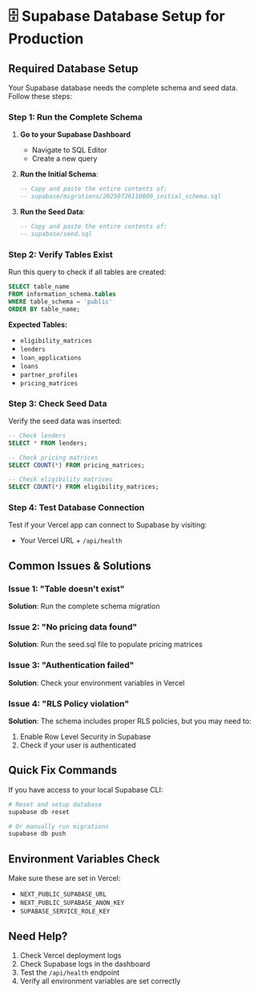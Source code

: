 # 🗄️ Supabase Database Setup for Production

## **Required Database Setup**

Your Supabase database needs the complete schema and seed data. Follow these steps:

### **Step 1: Run the Complete Schema**

1. **Go to your Supabase Dashboard**

   - Navigate to SQL Editor
   - Create a new query

2. **Run the Initial Schema**:

   ```sql
   -- Copy and paste the entire contents of:
   -- supabase/migrations/20250726110000_initial_schema.sql
   ```

3. **Run the Seed Data**:
   ```sql
   -- Copy and paste the entire contents of:
   -- supabase/seed.sql
   ```

### **Step 2: Verify Tables Exist**

Run this query to check if all tables are created:

```sql
SELECT table_name
FROM information_schema.tables
WHERE table_schema = 'public'
ORDER BY table_name;
```

**Expected Tables:**

- `eligibility_matrices`
- `lenders`
- `loan_applications`
- `loans`
- `partner_profiles`
- `pricing_matrices`

### **Step 3: Check Seed Data**

Verify the seed data was inserted:

```sql
-- Check lenders
SELECT * FROM lenders;

-- Check pricing matrices
SELECT COUNT(*) FROM pricing_matrices;

-- Check eligibility matrices
SELECT COUNT(*) FROM eligibility_matrices;
```

### **Step 4: Test Database Connection**

Test if your Vercel app can connect to Supabase by visiting:

- Your Vercel URL + `/api/health`

## **Common Issues & Solutions**

### **Issue 1: "Table doesn't exist"**

**Solution**: Run the complete schema migration

### **Issue 2: "No pricing data found"**

**Solution**: Run the seed.sql file to populate pricing matrices

### **Issue 3: "Authentication failed"**

**Solution**: Check your environment variables in Vercel

### **Issue 4: "RLS Policy violation"**

**Solution**: The schema includes proper RLS policies, but you may need to:

1. Enable Row Level Security in Supabase
2. Check if your user is authenticated

## **Quick Fix Commands**

If you have access to your local Supabase CLI:

```bash
# Reset and setup database
supabase db reset

# Or manually run migrations
supabase db push
```

## **Environment Variables Check**

Make sure these are set in Vercel:

- `NEXT_PUBLIC_SUPABASE_URL`
- `NEXT_PUBLIC_SUPABASE_ANON_KEY`
- `SUPABASE_SERVICE_ROLE_KEY`

## **Need Help?**

1. Check Vercel deployment logs
2. Check Supabase logs in the dashboard
3. Test the `/api/health` endpoint
4. Verify all environment variables are set correctly
